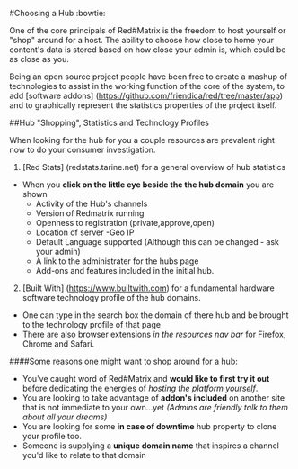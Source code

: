#Choosing a Hub :bowtie:

One of the core principals of Red#Matrix is the freedom to host yourself or "shop" around for a host.  The ability to choose how close to home your content's data is stored based on how close your admin is, which could be as close as you.

Being an open source project people have been free to create a mashup of technologies to assist in the working function of the core of the system, to add [software addons] (https://github.com/friendica/red/tree/master/app) and to graphically represent the statistics properties of the project itself.  

##Hub "Shopping", Statistics and Technology Profiles

When looking for the hub for you a couple resources are prevalent right now to do your consumer investigation.
1. [Red Stats] (redstats.tarine.net) for a general overview of hub statistics
- When you **click on the little eye beside the the hub domain** you are shown
  - Activity of the Hub's channels
  - Version of Redmatrix running
  - Openness to registration  (private,approve,open)
  - Location of server -Geo IP
  - Default Language supported (Although this can be changed - ask your admin)
  - A link to the administrater for the hubs page 
  - Add-ons and features included in the initial hub.
2. [Built With] (https://www.builtwith.com) for a fundamental hardware software technology profile of the hub domains.
- One can type in the search box the domain of there hub and be brought to the technology profile of that page
- There are also browser extensions *in the resources nav bar* for Firefox, Chrome and Safari.


####Some reasons one might want to shop around for a hub:
- You've caught word of Red#Matrix and **would like to first try it out** before dedicating the energies of *hosting the platform yourself*.  
- You are looking to take advantage of **addon's included** on another site that is not immediate to your own...yet *(Admins are friendly talk to them about all your dreams)* 
- You are looking for some **in case of downtime** hub property to clone your profile too.
- Someone is supplying a **unique domain name** that inspires a channel you'd like to relate to that domain



